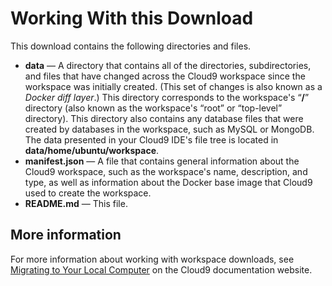 # Working With this Download

This download contains the following directories and files.

* **data** — A directory that contains all of the directories, subdirectories, and files that have changed across the Cloud9 workspace since the workspace was initially created. (This set of changes is also known as a *Docker diff layer*.) This directory corresponds to the workspace's “**/**” directory (also known as the workspace's “root” or “top-level” directory). This directory also contains any database files that were created by databases in the workspace, such as MySQL or MongoDB. The data presented in your Cloud9 IDE's file tree is located in **data/home/ubuntu/workspace**.
* **manifest.json** — A file that contains general information about the Cloud9 workspace, such as the workspace's name, description, and type, as well as information about the Docker base image that Cloud9 used to create the workspace.
* **README.md** — This file.

## More information

For more information about working with workspace downloads, see [Migrating to Your Local Computer](https://docs.c9.io/docs/migrating-to-cloud9-offline) on the Cloud9 documentation website.

